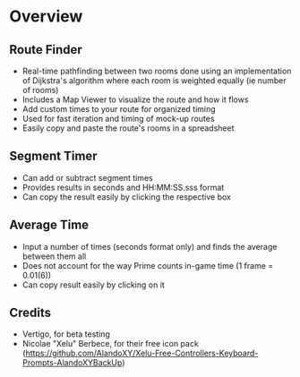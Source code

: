 # Overview

## Route Finder

- Real-time pathfinding between two rooms done using an implementation of Dijkstra's algorithm where each room is weighted equally (ie number of rooms)
- Includes a Map Viewer to visualize the route and how it flows
- Add custom times to your route for organized timing
- Used for fast iteration and timing of mock-up routes
- Easily copy and paste the route's rooms in a spreadsheet


## Segment Timer

- Can add or subtract segment times
- Provides results in seconds and HH:MM:SS.sss format
- Can copy the result easily by clicking the respective box


## Average Time

- Input a number of times (seconds format only) and finds the average between them all
- Does not account for the way Prime counts in-game time (1 frame = 0.01(6))
- Can copy result easily by clicking on it


## Credits
- Vertigo, for beta testing
- Nicolae "Xelu" Berbece, for their free icon pack (https://github.com/AlandoXY/Xelu-Free-Controllers-Keyboard-Prompts-AlandoXYBackUp)

